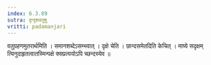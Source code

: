```yaml
---
index: 6.3.89
sutra: दृग्दृशवतुषु
vritti: padamanjari
---
```


  वतुग्रहणमुतरार्थमिति । समानशब्देऽसम्भवात् ।  दृक्षे चेति । छान्दसमेतदिति केचित् । माष्ये सदृक्षम् त्यिनुदाहृतत्वातस्मिन्पक्षे क्सप्रत्ययोऽपि च्छन्दस्येव ॥